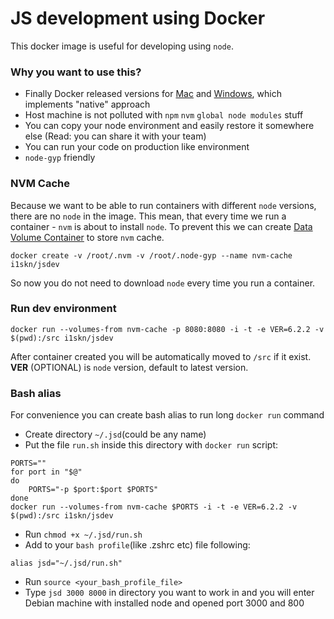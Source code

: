 # JS development using Docker
This docker image is useful for developing using `node`.

### Why you want to use this?
* Finally Docker released versions for [Mac](https://docs.docker.com/engine/installation/mac/#/docker-for-mac) and [Windows](https://docs.docker.com/engine/installation/windows/#/docker-for-windows), which implements "native" approach
* Host machine is not polluted with `npm` `nvm` `global node modules` stuff
* You can copy your node environment and easily restore it somewhere else (Read: you can share it with your team)
* You can run your code on production like environment
* `node-gyp` friendly

### NVM Cache
Because we want to be able to run containers with different `node` versions, there are no `node` in the image. This mean, that every time we run a container - `nvm` is about to install `node`. To prevent this we can create [Data Volume Container](https://docs.docker.com/v1.10/engine/userguide/containers/dockervolumes/) to store `nvm` cache.
```
docker create -v /root/.nvm -v /root/.node-gyp --name nvm-cache i1skn/jsdev
```
So now you do not need to download `node` every time you run a container.

### Run dev environment
```
docker run --volumes-from nvm-cache -p 8080:8080 -i -t -e VER=6.2.2 -v $(pwd):/src i1skn/jsdev
```
After container created you will be automatically moved to `/src` if it exist. **VER** (OPTIONAL) is `node` version, default to latest version.

### Bash alias
For convenience you can create bash alias to run long `docker run` command
* Create directory `~/.jsd`(could be any name)
* Put the file `run.sh` inside this directory with `docker run` script:
```
PORTS=""
for port in "$@"
do
    PORTS="-p $port:$port $PORTS"
done
docker run --volumes-from nvm-cache $PORTS -i -t -e VER=6.2.2 -v $(pwd):/src i1skn/jsdev
```
* Run `chmod +x ~/.jsd/run.sh`
* Add to your `bash profile`(like .zshrc etc) file following:
```
alias jsd="~/.jsd/run.sh"
```
* Run `source <your_bash_profile_file>`
* Type `jsd 3000 8000` in directory you want to work in and you will enter Debian machine with installed node and opened port 3000 and 800
